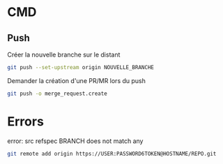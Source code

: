 # CMD
## Push
Créer la nouvelle branche sur le distant 
```bash
git push --set-upstream origin NOUVELLE_BRANCHE
```
Demander la création d'une PR/MR lors du push
```bash
git push -o merge_request.create
```

# Errors
error: src refspec BRANCH does not match any
```bash
git remote add origin https://USER:PASSWORD6TOKEN@HOSTNAME/REPO.git
```
